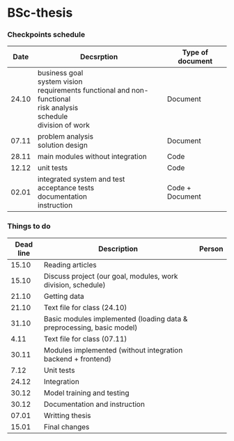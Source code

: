 # BSc-thesis

### Checkpoints schedule
| Date  | Decsrption | Type of document |
| ------------- | ------------- | ------------- |
| 24.10  | business goal <br> system vision <br> requirements functional and non-functional <br> risk analysis <br> schedule <br> division of work  | Document  |
| 07.11  | problem analysis <br> solution design  | Document  |
| 28.11  | main modules without integration  | Code  |
| 12.12  | unit tests  | Code |
| 02.01  | integrated system and test <br> acceptance tests <br> documentation <br> instruction | Code + Document  |



### Things to do
| Dead line | Description | Person |
| ------- | ----------- | ------------ |
| 15.10 | Reading articles |
| 15.10 | Discuss project (our goal, modules, work division, schedule)|
| 21.10 | Getting data |
| 21.10 | Text file for class (24.10) |
| 31.10 | Basic modules implemented (loading data & preprocessing, basic model) |
| 4.11  | Text file for class (07.11) |
| 30.11 | Modules implemented (without integration backend + frontend) |
| 7.12 | Unit tests |
| 24.12 | Integration |
| 30.12 | Model training and testing |
| 30.12 | Documentation and instruction |
| 07.01 | Writting thesis |
| 15.01 | Final changes |
 

